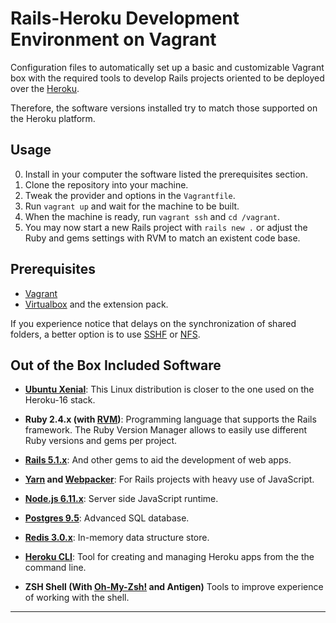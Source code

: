 
# Rails-Heroku Development Environment on Vagrant

Configuration files to automatically set up a basic and customizable Vagrant box
with the required tools to develop Rails projects oriented to be deployed over
the [Heroku][10].

Therefore, the software versions installed try to match those supported on the
Heroku platform.


## Usage

0. Install in your computer the software listed the prerequisites section.
1. Clone the repository into your machine.
2. Tweak the provider and options in the `Vagrantfile`.
3. Run `vagrant up` and wait for the machine to be built.
4. When the machine is ready, run `vagrant ssh` and `cd /vagrant`.
5. You may now start a new Rails project with `rails new .` or adjust the Ruby
   and gems settings with RVM to match an existent code base.


## Prerequisites

* [Vagrant][0]
* [Virtualbox][1] and the extension pack.

If you experience notice that delays on the synchronization of shared folders,
a better option is to use [SSHF][2] or [NFS][3].


## Out of the Box Included Software

* **[Ubuntu Xenial][4]**: This Linux distribution is closer to the one used on
  the Heroku-16 stack.

* **Ruby 2.4.x (with [RVM][5])**: Programming language that supports the Rails
  framework. The Ruby Version Manager allows to easily use different Ruby
  versions and gems per project.

* **[Rails 5.1.x][11]**: And other gems to aid the development of web apps.

* **[Yarn][12] and [Webpacker][13]**: For Rails projects with heavy use of JavaScript.

* **[Node.js 6.11.x][6]**: Server side JavaScript runtime.

* **[Postgres 9.5][7]**: Advanced SQL database.

* **[Redis 3.0.x][8]**: In-memory data structure store.

* **[Heroku CLI][9]**: Tool for creating and managing Heroku apps from the
  the command line.

* **ZSH Shell (With [Oh-My-Zsh!][14] and Antigen)** Tools to improve experience of
  working with the shell.

---
[0]: https://serverless.com/
[1]: https://www.virtualbox.org/wiki/Downloads
[2]: https://fedoramagazine.org/vagrant-sharing-folders-vagrant-sshfs/
[3]: https://www.vagrantup.com/docs/synced-folders/nfs.html
[4]: https://app.vagrantup.com/ubuntu/boxes/xenial64
[5]: https://rvm.io/
[6]: https://nodejs.org/en/
[7]: https://www.postgresql.org/
[8]: https://redis.io/
[9]: https://devcenter.heroku.com/articles/heroku-cli
[10]: https://www.heroku.com/
[11]: http://weblog.rubyonrails.org/2017/4/27/Rails-5-1-final/
[12]: https://yarnpkg.com/
[13]: https://github.com/rails/webpacker
[14]: http://ohmyz.sh/
